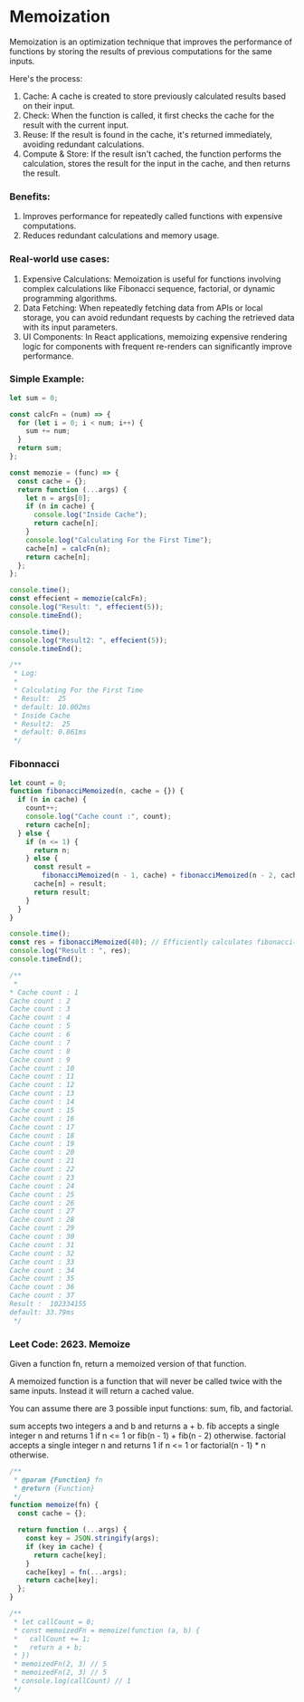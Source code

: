 # Memoization

Memoization is an optimization technique that improves the performance of functions by storing the results of previous computations for the same inputs.

Here's the process:

1. Cache: A cache is created to store previously calculated results based on their input.
2. Check: When the function is called, it first checks the cache for the result with the current input.
3. Reuse: If the result is found in the cache, it's returned immediately, avoiding redundant calculations.
4. Compute & Store: If the result isn't cached, the function performs the calculation, stores the result for the input in the cache, and then returns the result.

### Benefits:

1. Improves performance for repeatedly called functions with expensive computations.
2. Reduces redundant calculations and memory usage.

### Real-world use cases:

1. Expensive Calculations: Memoization is useful for functions involving complex calculations like Fibonacci sequence, factorial, or dynamic programming algorithms.
2. Data Fetching: When repeatedly fetching data from APIs or local storage, you can avoid redundant requests by caching the retrieved data with its input parameters.
3. UI Components: In React applications, memoizing expensive rendering logic for components with frequent re-renders can significantly improve performance.

### Simple Example:

```js
let sum = 0;

const calcFn = (num) => {
  for (let i = 0; i < num; i++) {
    sum += num;
  }
  return sum;
};

const memozie = (func) => {
  const cache = {};
  return function (...args) {
    let n = args[0];
    if (n in cache) {
      console.log("Inside Cache");
      return cache[n];
    }
    console.log("Calculating For the First Time");
    cache[n] = calcFn(n);
    return cache[n];
  };
};

console.time();
const effecient = memozie(calcFn);
console.log("Result: ", effecient(5));
console.timeEnd();

console.time();
console.log("Result2: ", effecient(5));
console.timeEnd();

/**
 * Log:
 *
 * Calculating For the First Time
 * Result:  25
 * default: 10.002ms
 * Inside Cache
 * Result2:  25
 * default: 0.861ms
 */
```

### Fibonnacci

```js
let count = 0;
function fibonacciMemoized(n, cache = {}) {
  if (n in cache) {
    count++;
    console.log("Cache count :", count);
    return cache[n];
  } else {
    if (n <= 1) {
      return n;
    } else {
      const result =
        fibonacciMemoized(n - 1, cache) + fibonacciMemoized(n - 2, cache);
      cache[n] = result;
      return result;
    }
  }
}

console.time();
const res = fibonacciMemoized(40); // Efficiently calculates fibonacci(40)
console.log("Result : ", res);
console.timeEnd();

/**
 * 
* Cache count : 1
Cache count : 2
Cache count : 3
Cache count : 4
Cache count : 5
Cache count : 6
Cache count : 7
Cache count : 8
Cache count : 9
Cache count : 10
Cache count : 11
Cache count : 12
Cache count : 13
Cache count : 14
Cache count : 15
Cache count : 16
Cache count : 17
Cache count : 18
Cache count : 19
Cache count : 20
Cache count : 21
Cache count : 22
Cache count : 23
Cache count : 24
Cache count : 25
Cache count : 26
Cache count : 27
Cache count : 28
Cache count : 29
Cache count : 30
Cache count : 31
Cache count : 32
Cache count : 33
Cache count : 34
Cache count : 35
Cache count : 36
Cache count : 37
Result :  102334155
default: 33.79ms
 */
```

### Leet Code: 2623. Memoize

Given a function fn, return a memoized version of that function.

A memoized function is a function that will never be called twice with the same inputs. Instead it will return a cached value.

You can assume there are 3 possible input functions: sum, fib, and factorial.

sum accepts two integers a and b and returns a + b.
fib accepts a single integer n and returns 1 if n <= 1 or fib(n - 1) + fib(n - 2) otherwise.
factorial accepts a single integer n and returns 1 if n <= 1 or factorial(n - 1) \* n otherwise.

```js
/**
 * @param {Function} fn
 * @return {Function}
 */
function memoize(fn) {
  const cache = {};

  return function (...args) {
    const key = JSON.stringify(args);
    if (key in cache) {
      return cache[key];
    }
    cache[key] = fn(...args);
    return cache[key];
  };
}

/**
 * let callCount = 0;
 * const memoizedFn = memoize(function (a, b) {
 *	 callCount += 1;
 *   return a + b;
 * })
 * memoizedFn(2, 3) // 5
 * memoizedFn(2, 3) // 5
 * console.log(callCount) // 1
 */
```
